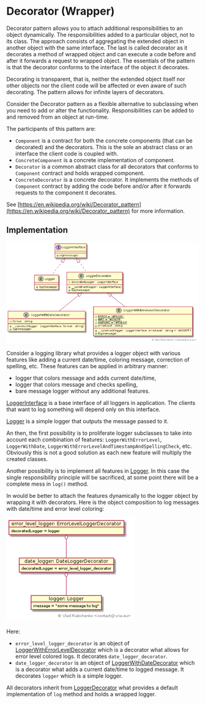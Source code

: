 Decorator (Wrapper)
===================

Decorator pattern allows you to attach additional responsibilities to an object dynamically.
The responsibilities added to a particular object, not to its class. 
The approach consists of aggregating the extended object in another object with the same interface. 
The last is called decorator as it decorates a method of wrapped object and can execute a code before and after it forwards
a request to wrapped object. 
The essentials of the pattern is that the decorator conforms to the interface of the object it decorates.

Decorating is transparent, that is, neither the extended object itself nor other objects nor the client code 
will be affected or even aware of such decorating. The pattern allows for infinite layers of decorators.

Consider the Decorator pattern as a flexible alternative to subclassing when you need to add or alter the functionality.
Responsibilities can be added to and removed from an object at run-time.

The participants of this pattern are:

- `Component` is a contract for both the concrete components (that can be decorated) and the decorators.
This is the sole an abstract class or an interface the client code is coupled with.
- `ConcreteComponent` is a concrete implementation of component.
- `Decorator` is a common abstract class for all decorators that conforms to `Component` contract and holds wrapped component. 
- `ConcreteDecorator` is a concrete decorator. It implements the methods of `Component` contract by adding the code before and/or after 
it forwards requests to the component it decorates. 

See [https://en.wikipedia.org/wiki/Decorator_pattern](https://en.wikipedia.org/wiki/Decorator_pattern) for more information.

## Implementation

![Decorator class diagram](doc/decorator.png)

Consider a logging library what provides a logger object with various features like adding a current date/time,
coloring message, correction of spelling, etc. These features can be applied in arbitrary manner: 

- logger that colors message and adds current date/time,
- logger that colors message and checks spelling,
- bare message logger without any additional features.

[LoggerInterface] is a base interface of all loggers in application. The clients that want to log something will depend only on this interface.

[Logger] is a simple logger that outputs the message passed to it.

An then, the first possibility is to proliferate logger subclasses to take into account each combination of features: 
`LoggerWithErrorLevel`, `LoggerWithDate`, `LoggerWithErrorLevelAndTimestampAndSpellingCheck`, etc. Obviously this is not a good solution as 
each new feature will multiply the created classes.

Another possibility is to implement all features in [Logger]. 
In this case the single responsibility principle will be sacrificed, at some point there will be a complete mess in `log()` method. 

In would be better to attach the features dynamically to the logger object by wrapping it with decorators. 
Here is the object composition to log messages with date/time and error level coloring:

![Decorator class object diagram](doc/decorator_object_diagram.png)

Here:

- `error_level_logger_decorator` is an object of [LoggerWithErrorLevelDecorator] which is a decorator what allows for error level colored logs.
It decorates `date_logger_decorator`.
- `date_logger_decorator` is an object of [LoggerWithDateDecorator] which is a decorator what adds a current date/time to logged message.
It decorates `logger` which is a simple logger.

All decorators inherit from [LoggerDecorator] what provides a default implementation of `log` method and holds a wrapped logger.

[LoggerInterface]: LoggerInterface.php
[Logger]: Logger.php
[LoggerDecorator]: LoggerDecorator.php
[LoggerWithDateDecorator]: LoggerWithDateDecorator.php
[LoggerWithErrorLevelDecorator]: LoggerWithErrorLevelDecorator.php
